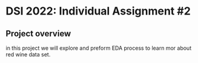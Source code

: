 # DSI 2022: Individual Assignment #2


## Project overview 
in this project we will explore and preform EDA process to learn mor about red wine data set.
